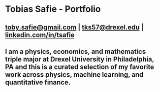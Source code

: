 # Tobias Safie - Portfolio
[toby.safie@gmail.com](mailto:toby.safie@gmail.com) | [tks57@drexel.edu](mailto:tks57@drexel.edu) | [linkedin.com/in/tsafie](linkedin.com/in/tsafie)
---
I am a physics, economics, and mathematics triple major at Drexel University in Philadelphia, PA and this is a curated selection of my favorite work across **physics**, **machine learning**, and **quantitative finance**.
---
